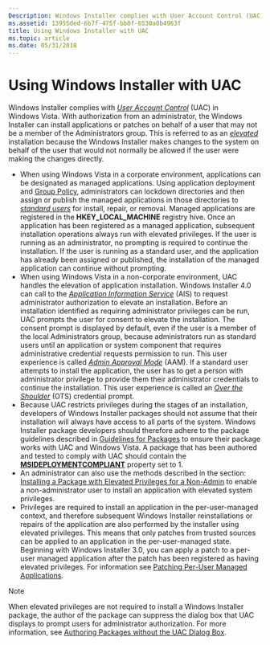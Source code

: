 ```yaml
---
Description: Windows Installer complies with User Account Control (UAC) in Windows Vista.
ms.assetid: 13955ded-6b7f-475f-bb0f-6530a0b4963f
title: Using Windows Installer with UAC
ms.topic: article
ms.date: 05/31/2018
---
```


# Using Windows Installer with UAC

Windows Installer complies with [*User Account Control*](u-gly.md) (UAC) in Windows Vista. With authorization from an administrator, the Windows Installer can install applications or patches on behalf of a user that may not be a member of the Administrators group. This is referred to as an [*elevated*](e-gly.md) installation because the Windows Installer makes changes to the system on behalf of the user that would not normally be allowed if the user were making the changes directly.

-   When using Windows Vista in a corporate environment, applications can be designated as managed applications. Using application deployment and [Group Policy](/previous-versions/windows/desktop/Policy/group-policy-start-page), administrators can lockdown directories and then assign or publish the managed applications in those directories to [*standard users*](s-gly.md) for install, repair, or removal. Managed applications are registered in the **HKEY\_LOCAL\_MACHINE** registry hive. Once an application has been registered as a managed application, subsequent installation operations always run with elevated privileges. If the user is running as an administrator, no prompting is required to continue the installation. If the user is running as a standard user, and the application has already been assigned or published, the installation of the managed application can continue without prompting.
-   When using Windows Vista in a non-corporate environment, UAC handles the elevation of application installation. Windows Installer 4.0 can call to the [*Application Information Service*](a-gly.md) (AIS) to request administrator authorization to elevate an installation. Before an installation identified as requiring administrator privileges can be run, UAC prompts the user for consent to elevate the installation. The consent prompt is displayed by default, even if the user is a member of the local Administrators group, because administrators run as standard users until an application or system component that requires administrative credential requests permission to run. This user experience is called [*Admin Approval Mode*](a-gly.md) (AAM). If a standard user attempts to install the application, the user has to get a person with administrator privilege to provide them their administrator credentials to continue the installation. This user experience is called an [*Over the Shoulder*](o-gly.md) (OTS) credential prompt.
-   Because UAC restricts privileges during the stages of an installation, developers of Windows Installer packages should not assume that their installation will always have access to all parts of the system. Windows Installer package developers should therefore adhere to the package guidelines described in [Guidelines for Packages](guidelines-for-packages.md) to ensure their package works with UAC and Windows Vista. A package that has been authored and tested to comply with UAC should contain the [**MSIDEPLOYMENTCOMPLIANT**](msideploymentcompliant.md) property set to 1.
-   An administrator can also use the methods described in the section: [Installing a Package with Elevated Privileges for a Non-Admin](installing-a-package-with-elevated-privileges-for-a-non-admin.md) to enable a non-administrator user to install an application with elevated system privileges.
-   Privileges are required to install an application in the per-user-managed context, and therefore subsequent Windows Installer reinstallations or repairs of the application are also performed by the installer using elevated privileges. This means that only patches from trusted sources can be applied to an application in the per-user-managed state. Beginning with Windows Installer 3.0, you can apply a patch to a per-user managed application after the patch has been registered as having elevated privileges. For information see [Patching Per-User Managed Applications](patching-per-user-managed-applications.md).

> [!Note]  
> When elevated privileges are not required to install a Windows Installer package, the author of the package can suppress the dialog box that UAC displays to prompt users for administrator authorization. For more information, see [Authoring Packages without the UAC Dialog Box](authoring-packages-without-the-uac-dialog-box.md).

 

 

 